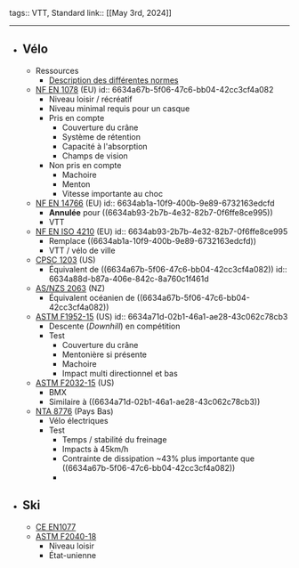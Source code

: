 tags:: VTT, Standard
link::
[[May 3rd, 2024]]
***

- ## Vélo
	- Ressources
		- [Description des différentes normes](https://fullattack.cc/enquete-securite-et-protections-les-normes-qui-nous-protegent/)
	- [NF EN 1078](https://www.boutique.afnor.org/fr-fr/norme/nf-en-1078-a1/casques-pour-cyclistes-et-pour-utilisateurs-de-planches-a-roulettes-et-de-p/fa179939/1316) (EU)
	  id:: 6634a67b-5f06-47c6-bb04-42cc3cf4a082
		- Niveau loisir / récréatif
		- Niveau minimal requis pour un casque
		- Pris en compte
			- Couverture du crâne
			- Système de rétention
			- Capacité à l'absorption
			- Champs de vision
		- Non pris en compte
			- Machoire
			- Menton
			- Vitesse importante au choc
	- [NF EN 14766](https://www.boutique.afnor.org/fr-fr/norme/nf-en-14766/bicyclettes-tout-terrain-exigences-de-securite-et-methodes-dessai/fa114876/27606) (EU)
	  id:: 6634ab1a-10f9-400b-9e89-6732163edcfd
		- **Annulée** pour ((6634ab93-2b7b-4e32-82b7-0f6ffe8ce995))
		- VTT
	- [NF EN ISO 4210](https://www.boutique.afnor.org/fr-fr/norme/nf-en-iso-42102/cycles-exigences-de-securite-des-bicyclettes-partie-2-exigences-pour-bicycl/fa190516/1725) (EU)
	  id:: 6634ab93-2b7b-4e32-82b7-0f6ffe8ce995
		- Remplace ((6634ab1a-10f9-400b-9e89-6732163edcfd))
		- VTT / vélo de ville
	- [CPSC 1203](https://www.ecfr.gov/current/title-16/chapter-II/subchapter-B/part-1203) (US)
		- Équivalent de ((6634a67b-5f06-47c6-bb04-42cc3cf4a082))
		  id:: 6634a88d-b87a-406e-842c-8a760c1f461d
	- [AS/NZS 2063](https://www.standards.govt.nz/shop/asnzs-20632020/) (NZ)
		- Équivalent océanien de ((6634a67b-5f06-47c6-bb04-42cc3cf4a082))
	- [ASTM F1952-15](https://www.astm.org/f1952-15.html) (US)
	  id:: 6634a71d-02b1-46a1-ae28-43c062c78cb3
		- Descente (*Downhill*) en compétition
		- Test
			- Couverture du crâne
			- Mentonière si présente
			- Machoire
			- Impact multi directionnel et bas
	- [ASTM F2032-15](https://www.astm.org/f2032-15.html) (US)
		- BMX
		- Similaire à ((6634a71d-02b1-46a1-ae28-43c062c78cb3))
	- [NTA 8776](https://www.nen.nl/en/nta-8776-2016-en-222105) (Pays Bas)
		- Vélo électriques
		- Test
			- Temps / stabilité du freinage
			- Impacts à 45km/h
			- Contrainte de dissipation ~43% plus importante que ((6634a67b-5f06-47c6-bb04-42cc3cf4a082))
			-
- ## Ski
	- [CE EN1077](https://www.boutique.afnor.org/fr-fr/norme/nf-en-1077/casques-pour-skieurs-de-ski-alpin-et-de-surf-des-neiges/fa121670/889)
	- [ASTM F2040-18](https://www.astm.org/f2040-18.html)
		- Niveau loisir
		- État-unienne